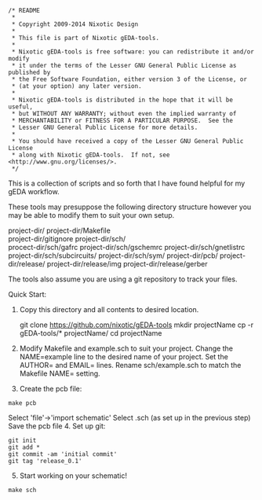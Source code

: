 ```shell
/* README
 *
 * Copyright 2009-2014 Nixotic Design
 *
 * This file is part of Nixotic gEDA-tools.
 *
 * Nixotic gEDA-tools is free software: you can redistribute it and/or modify
 * it under the terms of the Lesser GNU General Public License as published by
 * the Free Software Foundation, either version 3 of the License, or
 * (at your option) any later version.
 *
 * Nixotic gEDA-tools is distributed in the hope that it will be useful,
 * but WITHOUT ANY WARRANTY; without even the implied warranty of
 * MERCHANTABILITY or FITNESS FOR A PARTICULAR PURPOSE.  See the
 * Lesser GNU General Public License for more details.
 *
 * You should have received a copy of the Lesser GNU General Public License
 * along with Nixotic gEDA-tools.  If not, see <http://www.gnu.org/licenses/>.
 */
```

This is a collection of scripts and so forth that I have found helpful for my gEDA workflow.


These tools may presuppose the following directory structure however you may be able to modify them to suit your own setup.

project-dir/
project-dir/Makefile  
project-dir/gitignore
project-dir/sch/  
procect-dir/sch/gafrc
project-dir/sch/gschemrc
project-dir/sch/gnetlistrc
project-dir/sch/subcircuits/
project-dir/sch/sym/
project-dir/pcb/
project-dir/release/
project-dir/release/img
project-dir/release/gerber

The tools also assume you are using a git repository to track your files.


Quick Start:

1. Copy this directory and all contents to desired location.

    git clone https://github.com/nixotic/gEDA-tools
    mkdir projectName
    cp -r gEDA-tools/* projectName/
    cd projectName

2. Modify Makefile and example.sch to suit your project.
        Change the NAME=example line to the desired name of your project.
        Set the AUTHOR= and EMAIL= lines.
        Rename sch/example.sch to match the Makefile NAME= setting.
3. Create the pcb file:
```shell
make pcb
```
Select 'file'->'import schematic'
Select <projectname>.sch (as set up in the previous step)
Save the pcb file
4. Set up git:
```shell
git init
git add *
git commit -am 'initial commit'
git tag 'release_0.1'
```
5. Start working on your schematic!
```shell
make sch
```

